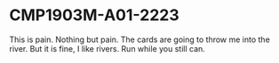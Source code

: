 # CMP1903M-A01-2223

This is pain.
Nothing but pain.
The cards are going to throw me into the river.
But it is fine, I like rivers.
Run while you still can.
